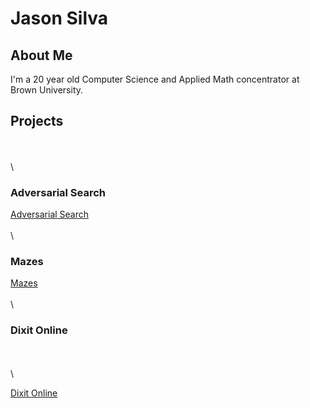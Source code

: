 # Jason Silva

## About Me
I'm a 20 year old Computer Science and Applied Math concentrator at Brown University.
    
    
## Projects
\
\
\

### Adversarial Search

[Adversarial Search](https://github.com/Xzero864/Adversarial-Search)
\
\
\



### Mazes

[Mazes](https://github.com/Xzero864/Mazes)
\
\
\




### Dixit Online
\
\
\

[Dixit Online](https://github.com/Xzero864/DixitOnline)

